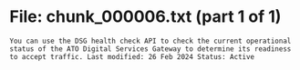 ﻿# File: chunk_000006.txt (part 1 of 1)
```
You can use the DSG health check API to check the current operational status of the ATO Digital Services Gateway to determine its readiness to accept traffic. Last modified: 26 Feb 2024 Status: Active
```

